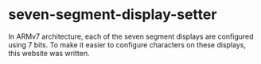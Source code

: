 # seven-segment-display-setter
In ARMv7 architecture, each of the seven segment displays are configured using 7 bits. To make it easier to configure characters on these displays, this website was written.
